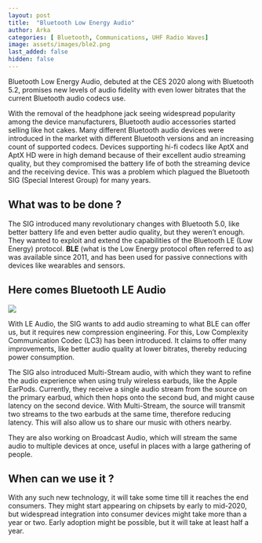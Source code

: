 ```yaml
---
layout: post
title:  "Bluetooth Low Energy Audio"
author: Arka
categories: [ Bluetooth, Communications, UHF Radio Waves]
image: assets/images/ble2.png
last_added: false
hidden: false
---
```

Bluetooth Low Energy Audio, debuted at the CES 2020 along with Bluetooth 5.2,
promises new levels of audio fidelity with even lower bitrates that the current
Bluetooth audio codecs use.

With the removal of the headphone jack seeing widespread popularity among the
device manufacturers, Bluetooth audio accessories started selling like hot cakes.
Many different Bluetooth audio devices were introduced in the market with
different Bluetooth versions and an increasing count of supported codecs. Devices
supporting hi-fi codecs like AptX and AptX HD were in high demand because of
their excellent audio streaming quality, but they compromised the battery life of
both the streaming device and the receiving device. This was a problem which
plagued the Bluetooth SIG (Special Interest Group) for many years.

## What was to be done ?
The SIG introduced many revolutionary changes with Bluetooth 5.0, like better
battery life and even better audio quality, but they weren’t enough. They
wanted to exploit and extend the capabilities of the Bluetooth LE (Low Energy)
protocol. **BLE** (what is the Low Energy protocol often referred to as) was available since
2011, and has been used for passive connections with devices like wearables and
sensors.

## Here comes Bluetooth LE Audio
![](https://github.com/monsij/insight/raw/master/assets/images/ble1.JPG)

With LE Audio, the SIG wants to add audio streaming to what BLE can offer us, but
it requires new compression engineering. For this, Low Complexity
Communication Codec (LC3) has been introduced. It claims to offer many
improvements, like better audio quality at lower bitrates, thereby reducing power
consumption.

The SIG also introduced Multi-Stream audio, with which they want to refine the
audio experience when using truly wireless earbuds, like the Apple EarPods.
Currently, they receive a single audio stream from the source on the primary
earbud, which then hops onto the second bud, and might cause latency on the
second device. With Multi-Stream, the source will transmit two streams to the
two earbuds at the same time, therefore reducing latency. This will also allow us
to share our music with others nearby.

They are also working on Broadcast Audio, which will stream the same audio to
multiple devices at once, useful in places with a large gathering of people.

## When can we use it ?
With any such new technology, it will take some time till it reaches the end
consumers. They might start appearing on chipsets by early to mid-2020, but
widespread integration into consumer devices might take more than a year or two.
Early adoption might be possible, but it will take at least half a year.
